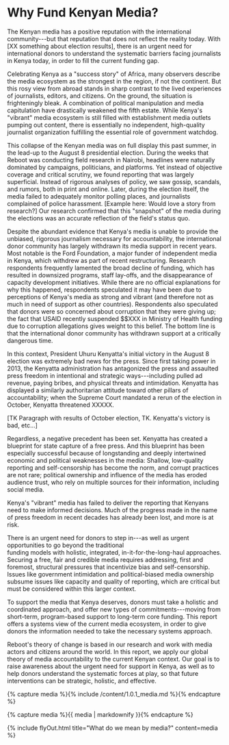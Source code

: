# Why Fund Kenyan Media?

The Kenyan media has a positive reputation with the international community---but that reputation that does not reflect the reality today. With [XX something about election results], there is an urgent need for international donors to understand the systematic barriers facing journalists in Kenya today, in order to fill the current funding gap.

Celebrating Kenya as a "success story" of Africa, many observers describe the media ecosystem as the strongest in the region, if not the continent. But this rosy view from abroad stands in sharp contrast to the lived experiences of journalists, editors, and citizens. On the ground, the situation is frighteningly bleak. A combination of political manipulation and media capitulation have drastically weakened the fifth estate. While Kenya's "vibrant" media ecosystem is still filled with establishment media outlets pumping out content, there is essentially no independent, high-quality journalist organization fulfilling the essential role of government watchdog.

This collapse of the Kenyan media was on full display this past summer, in the lead-up to the August 8 presidential election. During the weeks that Reboot was conducting field research in Nairobi, headlines were naturally dominated by campaigns, politicians, and platforms. Yet instead of objective coverage and critical scrutiny, we found reporting that was largely superficial. Instead of rigorous analyses of policy, we saw gossip, scandals, and rumors, both in print and online. Later, during the election itself, the media failed to adequately monitor polling places, and journalists complained of police harassment. [Example here: Would love a story from research?] Our research confirmed that this "snapshot" of the media during the elections was an accurate reflection of the field's status quo.

Despite the abundant evidence that Kenya's media is unable to provide the unbiased, rigorous journalism necessary for accountability, the international donor community has largely withdrawn its media support in recent years. Most notable is the Ford Foundation, a major funder of independent media in Kenya, which withdrew as part of recent restructuring. Research respondents frequently lamented the broad decline of funding, which has resulted in downsized programs, staff lay-offs, and the disappearance of capacity development initiatives. While there are no official explanations for why this happened, respondents speculated it may have been due to perceptions of Kenya's media as strong and vibrant (and therefore not as much in need of support as other countries). Respondents also speculated that donors were so concerned about corruption that they were giving up; the fact that USAID recently suspended $$XXX in Ministry of Health funding due to corruption allegations gives weight to this belief. The bottom line is that the international donor community has withdrawn support at a critically dangerous time.

In this context, President Uhuru Kenyatta's initial victory in the August 8 election was extremely bad news for the press. Since first taking power in 2013, the Kenyatta administration has antagonized the press and assaulted press freedom in intentional and strategic ways---including pulled ad revenue, paying bribes, and physical threats and intimidation. Kenyatta has displayed a similarly authoritarian attitude toward other pillars of accountability; when the Supreme Court mandated a rerun of the election in October, Kenyatta threatened XXXXX.

[TK Paragraph with results of October election, TK. Kenyatta's victory is bad, etc...]

Regardless, a negative precedent has been set. Kenyatta has created a blueprint for state capture of a free press. And this blueprint has been especially successful because of longstanding and deeply intertwined economic and political weaknesses in the media: Shallow, low-quality reporting and self-censorship has become the norm, and corrupt practices are not rare; political ownership and influence of the media has eroded audience trust, who rely on multiple sources for their information, including social media.

Kenya's "vibrant" media has failed to deliver the reporting that Kenyans need to make informed decisions. Much of the progress made in the name of press freedom in recent decades has already been lost, and more is at risk.

There is an urgent need for donors to step in---as well as urgent opportunities to go beyond the traditional\
funding models with holistic, integrated, in-it-for-the-long-haul approaches. Securing a free, fair and credible media requires addressing, first and foremost, structural pressures that incentivize bias and self-censorship. Issues like government intimidation and political-biased media ownership subsume issues like capacity and quality of reporting, which are critical but must be considered within this larger context.

To support the media that Kenya deserves, donors must take a holistic and coordinated approach, and offer new types of commitments---moving from short-term, program-based support to long-term core funding. This report offers a systems view of the current media ecosystem, in order to give donors the information needed to take the necessary systems approach.

Reboot's theory of change is based in our research and work with media actors and citizens around the world. In this report, we apply our global theory of media accountability to the current Kenyan context. Our goal is to raise awareness about the urgent need for support in Kenya, as well as to help donors understand the systematic forces at play, so that future interventions can be strategic, holistic, and effective.

<!-- Include content as a variable -->
{% capture media %}{% include /content/1.0.1_media.md %}{% endcapture %}
<!-- markdownify the variable -->
{% capture media %}{{ media | markdownify }}{% endcapture %}
<!-- include the flyOut function and pass in the variable content -->
{% include flyOut.html title="What do we mean by media?" content=media %}
